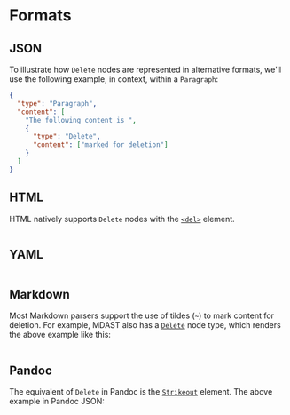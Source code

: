 # Formats

## JSON

To illustrate how `Delete` nodes are represented in alternative formats, we'll use the following example, in context, within a `Paragraph`:

```json import=inpara
{
  "type": "Paragraph",
  "content": [
    "The following content is ",
    {
      "type": "Delete",
      "content": ["marked for deletion"]
    }
  ]
}
```

## HTML

HTML natively supports `Delete` nodes with the [`<del>`](https://developer.mozilla.org/en-US/docs/Web/HTML/Element/del) element.

```html export=inpara
```

## YAML

```yaml export=inpara
```

## Markdown

Most Markdown parsers support the use of tildes (`~`) to mark content for deletion. For example, MDAST also has a [`Delete`](https://github.com/syntax-tree/mdast#delete) node type, which renders the above example like this:

```md export=inpara
```

## Pandoc

The equivalent of `Delete` in Pandoc is the [`Strikeout`](https://github.com/jgm/pandoc-types/blob/1.17.5.4/Text/Pandoc/Definition.hs#L258) element. The above example in Pandoc JSON:

```pandoc export=inpara format=pandoc
```
